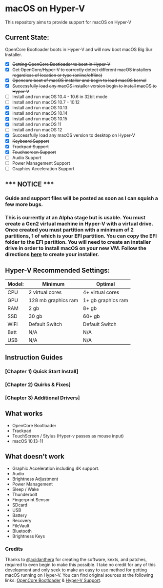 # macOS on Hyper-V
This repository aims to provide support for macOS on Hyper-V

## Current State:

OpenCore Bootloader boots in Hyper-V and will now boot macOS Big Sur Installer. 

- [X] ~~Getting OpenCore Bootloader to boot in Hyper-V~~
- [X] ~~Get OpenCore/Hyper-V to correctly detect different macOS installers regardless of location or type (online/offline)~~
- [X] ~~Opencore boot of macOS installer and begin to load macOS kernel~~
- [X] ~~Successfully load any macOS installer version begin to install macOS to Hyper-V~~
- [ ] Install and run macOS 10.4 - 10.6 in 32bit mode
- [ ] Install and run macOS 10.7 - 10.12
- [X] Install and run macOS 10.13
- [X] Install and run macOS 10.14
- [X] Install and run macOS 10.15
- [X] Install and run macOS 11
- [ ] Install and run macOS 12
- [X] Successfully load any macOS version to desktop on Hyper-V
- [X] ~~Keyboard Support~~
- [X] ~~Trackpad Support~~
- [X] ~~Touchscreen Support~~
- [ ] Audio Support
- [ ] Power Management Support
- [ ] Graphics Acceleration Support

## *** NOTICE ***
### Guide and support files will be posted as soon as I can squish a few more bugs.
### This is currently at an Alpha stage but is usable. You must create a Gen2 virtual machine in Hyper-V with a virtual drive. Once created you must partition with a minimum of 2 partitions, 1 of which is your EFI partition. You can copy the EFI folder to the EFI partition. You will need to create an installer drive in order to install macOS on your new VM. Follow the directions [here](https://github.com/acidanthera/MacHyperVSupport) to create your installer.

## Hyper-V Recommended Settings:

| Model: | Minimum | Optimal |
|---|----------|----------|
|CPU| 2 virtual cores | 4+ virtual cores |
|GPU| 128 mb graphics ram | 1+ gb graphics ram |
|RAM| 2 gb | 8+ gb |
|SSD| 30 gb | 60+ gb |
|WiFi| Default Switch | Default Switch |
|Batt| N/A | N/A |
|USB| N/A | N/A |




## Instruction Guides

### [Chapter 1) Quick Start Install]
### [Chapter 2) Quirks & Fixes]
### [Chapter 3) Additional Drivers]




## What works 

- OpenCore Bootloader
- Trackpad
- TouchScreen / Stylus (Hyper-v passes as mouse input)
- macOS 10.13-11



## What doesn't work

- Graphic Acceleration including 4K support.
- Audio
- Brightness Adjustment
- Power Management
- Sleep / Wake
- Thunderbolt
- Fingerprint Sensor
- SDcard
- USB
- Battery
- Recovery
- FileVault
- Bluetooth
- Brightness Keys





### Credits

Thanks to [@acidanthera](https://github.com/acidanthera) for creating the software, kexts, and patches, required to even begin to make this possible. I take no credit for any of this development and only seek to make an easy to use method for getting macOS running on Hyper-V. You can find original sources at the following links: [OpenCore Bootloader](https://github.com/acidanthera/OpenCorePkg) & [Hyper-V Support](https://github.com/acidanthera/MacHyperVSupport). 
